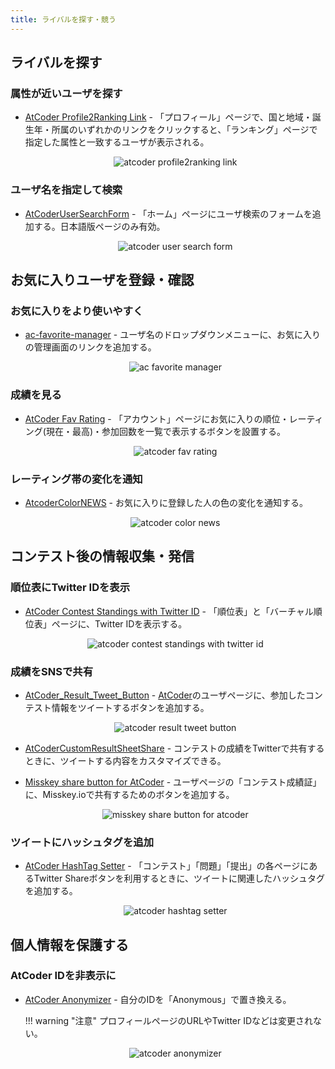 ```yaml
---
title: ライバルを探す・競う
---
```


## ライバルを探す

### 属性が近いユーザを探す

- [AtCoder Profile2Ranking Link](https://greasyfork.org/en/scripts/426219-atcoder-profile2ranking-link) - 「プロフィール」ページで、国と地域・誕生年・所属のいずれかのリンクをクリックすると、「ランキング」ページで指定した属性と一致するユーザが表示される。

    <div align="center">
      <img loading = "lazy" src="../../images/userscript/atcoder_profile2ranking_link.png" alt="atcoder profile2ranking link">
    </div>

### ユーザ名を指定して検索

- [AtCoderUserSearchForm](https://greasyfork.org/ja/scripts/382092-atcoderusersearchform) - 「ホーム」ページにユーザ検索のフォームを追加する。日本語版ページのみ有効。

    <div align="center">
      <img loading = "lazy" src="../../images/userscript/atcoder_user_search_form.png" alt="atcoder user search form">
    </div>

## お気に入りユーザを登録・確認

### お気に入りをより使いやすく

- [ac-favorite-manager](https://greasyfork.org/ja/scripts/387728-ac-favorite-manager) - ユーザ名のドロップダウンメニューに、お気に入りの管理画面のリンクを追加する。

    <div align="center">
      <img loading = "lazy" src="../../images/userscript/ac_favorite_manager.png" alt="ac favorite manager">
    </div>

### 成績を見る

- [AtCoder Fav Rating](https://greasyfork.org/ja/scripts/406745-atcoder-fav-rating) - 「アカウント」ページにお気に入りの順位・レーティング(現在・最高)・参加回数を一覧で表示するボタンを設置する。

    <div align="center">
      <img loading = "lazy" src="../../images/userscript/atcoder_fav_rating.png" alt="atcoder fav rating">
    </div>

### レーティング帯の変化を通知

- [AtcoderColorNEWS](https://greasyfork.org/ja/scripts/387896-atcodercolornews) - お気に入りに登録した人の色の変化を通知する。

    <div align="center">
      <img loading = "lazy" src="../../images/userscript/atcoder_color_news.png" alt="atcoder color news">
    </div>

## コンテスト後の情報収集・発信

### 順位表にTwitter IDを表示

- [AtCoder Contest Standings with Twitter ID](https://greasyfork.org/ja/scripts/446375-atcoder-contest-standings-with-twitter-id) - 「順位表」と「バーチャル順位表」ページに、Twitter IDを表示する。

  <div align="center">
    <img loading = "lazy" src="../../images/userscript/atcoder_contest_standings_with_twitter_id.png" alt="atcoder contest standings with twitter id">
  </div>

### 成績をSNSで共有

- [AtCoder_Result_Tweet_Button](https://greasyfork.org/ja/scripts/370227-atcoder-result-tweet-button) - [AtCoder](https://atcoder.jp/)のユーザページに、参加したコンテスト情報をツイートするボタンを追加する。

    <div align="center">
      <img loading = "lazy" src="../../images/userscript/atcoder_result_tweet_button.png" alt="atcoder result tweet button">
    </div>

- [AtCoderCustomResultSheetShare](https://greasyfork.org/ja/scripts/454451-atcodercustomresultsheetshare) - コンテストの成績をTwitterで共有するときに、ツイートする内容をカスタマイズできる。

- [Misskey share button for AtCoder](https://greasyfork.org/ja/scripts/470028-misskey-share-button-for-atcoder) - ユーザページの「コンテスト成績証」に、Misskey.ioで共有するためのボタンを追加する。

    <div align="center">
      <img loading = "lazy" src="../../images/userscript/misskey_share_button_for_atcoder.png" alt="misskey share button for atcoder">
    </div>

### ツイートにハッシュタグを追加

- [AtCoder HashTag Setter](https://greasyfork.org/ja/scripts/422324-atcoder-hashtag-setter) - 「コンテスト」「問題」「提出」の各ページにあるTwitter Shareボタンを利用するときに、ツイートに関連したハッシュタグを追加する。

    <div align="center">
      <img loading = "lazy" src="../../images/userscript/atcoder_hashtag_setter.png" alt="atcoder hashtag setter">
    </div>

## 個人情報を保護する

### AtCoder IDを非表示に

- [AtCoder Anonymizer](https://greasyfork.org/ja/scripts/413425-atcoder-anonymizer) - 自分のIDを「Anonymous」で置き換える。

    !!! warning "注意"
        プロフィールページのURLやTwitter IDなどは変更されない。

    <div align="center">
      <img loading = "lazy" src="../../images/userscript/atcoder_anonymizer.png" alt="atcoder anonymizer">
    </div>
